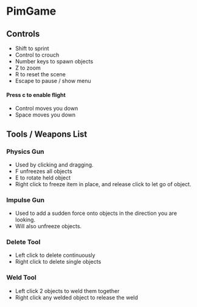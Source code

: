 # PimGame

## Controls
+ Shift to sprint
+ Control to crouch
+ Number keys to spawn objects
+ Z to zoom
+ R to reset the scene
+ Escape to pause / show menu
#### Press c to enable flight
+ Control moves you down
+ Space moves you down

## Tools / Weapons List
### Physics Gun
+ Used by clicking and dragging.
+ F unfreezes all objects
+ E to rotate held object
+ Right click to freeze item in place, and release click to let go of object.
### Impulse Gun
+ Used to add a sudden force onto objects in the direction you are looking.
+ Will also unfreeze objects.
### Delete Tool
+ Left click to delete continuously
+ Right click to delete single objects
### Weld Tool
+ Left click 2 objects to weld them together
+ Right click any welded object to release the weld
